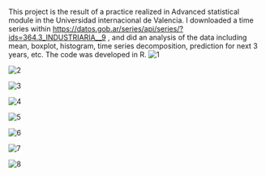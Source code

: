 This project is the result of a practice realized in Advanced statistical module in the Universidad internacional de Valencia.
I downloaded a time series within https://datos.gob.ar/series/api/series/?ids=364.3_INDUSTRIARIA__9 , and did an analysis of the data including mean, boxplot, histogram, time series decomposition, prediction for next 3 years, etc.
The code was developed in R.
![1](https://github.com/marielabvargas/timeseries/assets/1233695/ae0c605e-0c99-43e7-8728-79b7c7f88944)

![2](https://github.com/marielabvargas/timeseries/assets/1233695/8e1f0ba0-a267-443f-828a-fa6fc7198e29)

![3](https://github.com/marielabvargas/timeseries/assets/1233695/0d63c6df-c669-4dad-bccd-a712def4c40f)

![4](https://github.com/marielabvargas/timeseries/assets/1233695/24027a72-537b-478e-a2d2-4231787856ea)

![5](https://github.com/marielabvargas/timeseries/assets/1233695/f36f9d78-7ae0-4dc0-b41f-e7c07ad2916c)

![6](https://github.com/marielabvargas/timeseries/assets/1233695/d819db72-b770-4499-9c94-4e569a357c7e)

![7](https://github.com/marielabvargas/timeseries/assets/1233695/229f615b-bb48-4dba-8976-2631bbe9212f)

![8](https://github.com/marielabvargas/timeseries/assets/1233695/ef3d3b08-be38-45e7-8f8d-e338c7e9b626)
